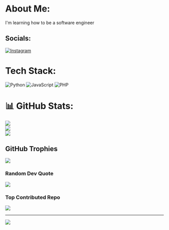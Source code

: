 #  About Me:
I'm learning how to be a software engineer  


##  Socials:
[![Instagram](https://img.shields.io/badge/Instagram-%23E4405F.svg?logo=Instagram&logoColor=white)](https://instagram.com/mo.az.m) 

#  Tech Stack:
![Python](https://img.shields.io/badge/python-3670A0?style=for-the-badge&logo=python&logoColor=ffdd54) ![JavaScript](https://img.shields.io/badge/javascript-%23323330.svg?style=for-the-badge&logo=javascript&logoColor=%23F7DF1E) ![PHP](https://img.shields.io/badge/php-%23777BB4.svg?style=for-the-badge&logo=php&logoColor=white)
# 📊 GitHub Stats:
![](https://github-readme-stats.vercel.app/api?username=MAJOUL&theme=midnight-purple&hide_border=false&include_all_commits=false&count_private=true)<br/>
![](https://github-readme-streak-stats.herokuapp.com/?user=MAJOUL&theme=midnight-purple&hide_border=false)<br/>
![](https://github-readme-stats.vercel.app/api/top-langs/?username=MAJOUL&theme=midnight-purple&hide_border=false&include_all_commits=false&count_private=true&layout=compact)

##  GitHub Trophies
![](https://github-profile-trophy.vercel.app/?username=MAJOUL&theme=midnight-purple&no-frame=false&no-bg=true&margin-w=4)

###  Random Dev Quote
![](https://quotes-github-readme.vercel.app/api?type=horizontal&theme=tokyonight)

###  Top Contributed Repo
![](https://github-contributor-stats.vercel.app/api?username=MAJOUL&limit=5&theme=midnight-purple&combine_all_yearly_contributions=true)

---
[![](https://visitcount.itsvg.in/api?id=MAJOUL&icon=0&color=0)](https://visitcount.itsvg.in)

<!-- Proudly created with GPRM ( https://gprm.itsvg.in ) -->
